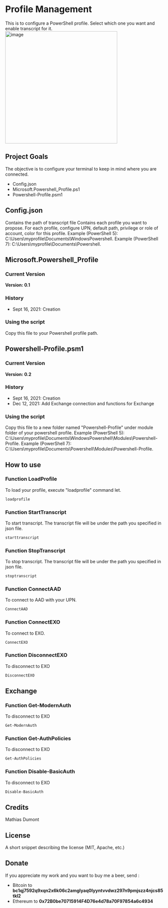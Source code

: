 # Profile Management

This is to configure a PowerShell profile. Select which one you want and enable transcript for it.
<img width="357" alt="image" src="https://user-images.githubusercontent.com/71237527/148556584-1a80eca0-03b4-44b3-aabd-907dd5c7410f.png">


## Project Goals
The objective is to configure your terminal to keep in mind where you are connected.
* Config.json
* Microsoft.Powershell_Profile.ps1
* Powershell-Profile.psm1

## Config.json
Contains the path of transcript file
Contains each profile you want to propose. For each profile, configure UPN, default path, privilege or role of account, color for this profile.
Example (PowerShell 5): C:\Users\myprofile\Documents\WindowsPowershell.
Example (PowerShell 7): C:\Users\myprofile\Documents\Powershell.

## Microsoft.Powershell_Profile
### Current Version
**Version: 0.1**

### History
- Sept 16, 2021: Creation

### Using the script
Copy this file to your Powershell profile path.

## Powershell-Profile.psm1
### Current Version
**Version: 0.2**

### History
- Sept 16, 2021: Creation
- Dec 12, 2021: Add Exchange connection and functions for Exchange

### Using the script
Copy this file to a new folder named "Powershell-Profile" under module folder of your powershell profile.
Example (PowerShell 5): C:\Users\myprofile\Documents\WindowsPowershell\Modules\Powershell-Profile.
Example (PowerShell 7): C:\Users\myprofile\Documents\Powershell\Modules\Powershell-Profile.

## How to use
### Function LoadProfile
To load your profile, execute "loadprofile" command let.
```PowerShell
loadprofile
```

### Function StartTranscript
To start transcript. The transcript file will be under the path you specified in json file.
```PowerShell
starttranscript
```

### Function StopTranscript
To stop transcript. The transcript file will be under the path you specified in json file.
```PowerShell
stoptranscript
```

### Function ConnectAAD
To connect to AAD with your UPN.
```PowerShell
ConnectAAD
```

### Function ConnectEXO
To connect to EXO.
```PowerShell
ConnectEXO
```

### Function DisconnectEXO
To disconnect to EXO
```PowerShell
DisconnectEXO
```

## Exchange
### Function Get-ModernAuth
To disconnect to EXO
```PowerShell
Get-ModernAuth
```

### Function Get-AuthPolicies
To disconnect to EXO
```PowerShell
Get-AuthPolicies
```

### Function Disable-BasicAuth
To disconnect to EXO
```PowerShell
Disable-BasicAuth
```

## Credits
Mathias Dumont

## License
A short snippet describing the license (MIT, Apache, etc.)

## Donate
If you appreciate my work and you want to buy me a beer, send :
* Bitcoin to <b>bc1qj7592q9xqn2x6k06c2amglyaq0lyyntvvdwz297n9pmjszz4njcs85tkl2</b>
* Ethereum to <b>0x72B0be70715914F4D76e4d78a70F97854a6c4934</b>
